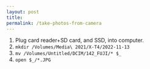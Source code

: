 ```yaml
---
layout: post
title: 
permalink: /take-photos-from-camera
---
```


1. Plug card reader+SD card, and SSD, into computer.
2. `mkdir /Volumes/Media\ 2021/X-T4/2022-11-13`
3. `mv /Volumes/Untitled/DCIM/142_FUJI/* $_`
4. `open $_/*.JPG`

